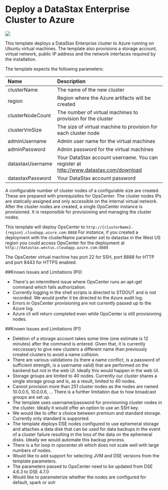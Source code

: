 # Deploy a DataStax Enterprise Cluster to Azure

<a href="https://portal.azure.com/#create/Microsoft.Template/uri/https%3A%2F%2Fraw.githubusercontent.com%2FDSPN%2Fazure-arm-dse%2Fmaster%2Fazuredeploy.json" target="_blank">
    <img src="http://azuredeploy.net/deploybutton.png"/>
</a>

This template deploys a DataStax Enterprise cluster to Azure running on Ubuntu virtual machines. The template also provisions a storage account, virtual network, public IP address and the network interfaces required by the installation.

The template expects the following parameters:

| Name   | Description |
|:--- |:---|
| clusterName | The name of the new cluster |
| region | Region where the Azure artifacts will be created |
| clusterNodeCount | The number of virtual machines to provision for the cluster |
| clusterVmSize | The size of virtual machine to provision for each cluster node |
| adminUsername  | Admin user name for the virtual machines |
| adminPassword  | Admin password for the virtual machines |
| datastaxUsername | Your DataStax account username.  You can register at http://www.datastax.com/download |
| datastaxPassword | Your DataStax account password |

A configurable number of cluster nodes of a configurable size are created.  These are prepared with prerequisites for OpsCenter. The cluster nodes IPs are statically assigned and only accessible on the internal virtual network.  After the cluster nodes are created, a single OpsCenter instance is provisioned.  It is responsible for provisioning and managing the cluster nodes.

This template will deploy OpsCenter to `http://{clusterName}.{region}.cloudapp.azure.com:8888` For instance, if you created a deployment with the clusterName parameter set to datastax in the West US region you could access OpsCenter for the deployment at `http://datastax.westus.cloudapp.azure.com:8888`

The OpsCenter virtual machine has port 22 for SSH, port 8888 for HTTP and port 8443 for HTTPS enabled.  

##Known Issues and Limitations (P0)
- There's an intermittent issue where OpsCenter runs an apt-get command which fails authorization. 
- Currently logging in the shell scripts is directed to STDOUT and is not recorded.  We would prefer it be directed to the Azure audit log.
- Errors in OpsCenter provisioning are not currently passed up to the Azure log.
- Azure cli will return completed even while OpsCenter is still provisioning nodes.

##Known Issues and Limitations (P1)
- Deletion of a storage account takes some time (one estimate is 12 minutes) after the command is entered.  Given that, it is currently neccessary to give new clusters a different name than previously created clusters to avoid a name collision.
- There are various validations (is there a name conflict, is a password of sufficient strength, is a username valid) that are performed on the backend but not in the web UI.  Ideally this would happen in the web UI.
- Storage groups are limited to 40 nodes.  Currently our cluster shares a single storage group and is, as a result, limited to 40 nodes.
- Cannot provision more than 251 cluster nodes as the nodes are named 10.0.0.5, 10.0.0.6, ...  There is a further limitation due to how broadcast groups are set up.
- The template uses username/password for provisioning cluster nodes in the cluster. Ideally it would offer an option to use an SSH key.
- We would like to offer a choice between premium and standard storage.  Currently only standard is supported.
- The template deploys DSE nodes configured to use ephemeral storage and attaches a data disk that can be used for data backups in the event of a cluster failure resulting in the loss of the data on the ephemeral disks.  Ideally we would automate this backup process.
- There is a for loop in opscenter.sh which does not scale well with large numbers of nodes.
- Would like to add support for selecting JVM and DSE versions from the template parameters.
- The parameters passed to OpsCenter need to be updated from DSE 4.6.3 to DSE 4.7.0
- Would like to parameterize whether the nodes are configured for default, spark or solr


